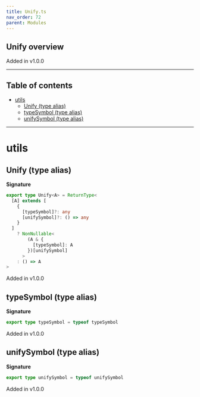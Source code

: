 ```yaml
---
title: Unify.ts
nav_order: 72
parent: Modules
---
```


## Unify overview

Added in v1.0.0

---

<h2 class="text-delta">Table of contents</h2>

- [utils](#utils)
  - [Unify (type alias)](#unify-type-alias)
  - [typeSymbol (type alias)](#typesymbol-type-alias)
  - [unifySymbol (type alias)](#unifysymbol-type-alias)

---

# utils

## Unify (type alias)

**Signature**

```ts
export type Unify<A> = ReturnType<
  [A] extends [
    {
      [typeSymbol]?: any
      [unifySymbol]?: () => any
    }
  ]
    ? NonNullable<
        (A & {
          [typeSymbol]: A
        })[unifySymbol]
      >
    : () => A
>
```

Added in v1.0.0

## typeSymbol (type alias)

**Signature**

```ts
export type typeSymbol = typeof typeSymbol
```

Added in v1.0.0

## unifySymbol (type alias)

**Signature**

```ts
export type unifySymbol = typeof unifySymbol
```

Added in v1.0.0
